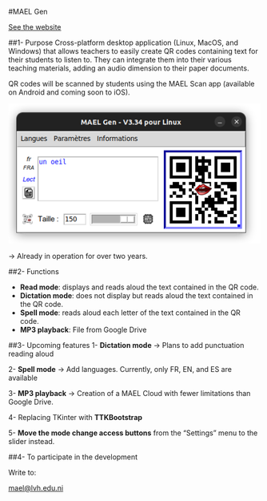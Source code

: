 #MAEL Gen

[See the website](https://sites.google.com/lvh.edu.ni/mael/projet-mael)

##1- Purpose
Cross-platform desktop application (Linux, MacOS, and Windows) that allows teachers to easily create QR codes containing text for their students to listen to. 
They can integrate them into their various teaching materials, adding an audio dimension to their paper documents.

QR codes will be scanned by students using the MAEL Scan app (available on Android and coming soon to iOS).

![ScreeShot](https://github.com/Yobeco/MAEL_Gen/blob/master/README_pictures/MAEL_Gen.png "Interface MAEL Gen")


→ Already in operation for over two years.

##2- Functions
- **Read mode**: displays and reads aloud the text contained in the QR code.
- **Dictation mode**: does not display but reads aloud the text contained in the QR code.
- **Spell mode**: reads aloud each letter of the text contained in the QR code.
- **MP3 playback**: File from Google Drive

##3- Upcoming features
1- **Dictation mode** → Plans to add punctuation reading aloud

2- **Spell mode** → Add languages. Currently, only FR, EN, and ES are available

3- **MP3 playback** → Creation of a MAEL Cloud with fewer limitations than Google Drive.

4- Replacing TKinter with **TTKBootstrap**

5- **Move the mode change access buttons** from the “Settings” menu to the slider instead.

##4- To participate in the development

Write to:

<mael@lvh.edu.ni>
